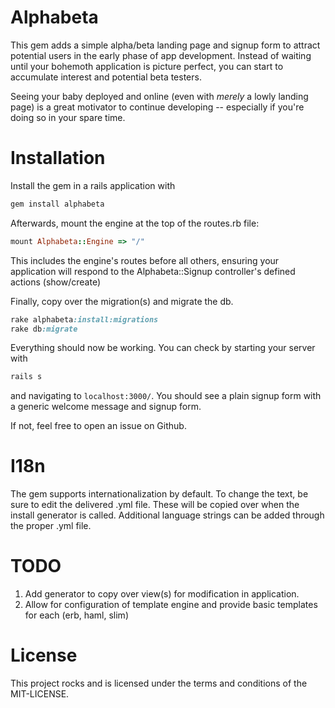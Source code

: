 # Alphabeta

This gem adds a simple alpha/beta landing page and signup form to attract
potential users in the early phase of app development.  Instead of
waiting until your bohemoth application is picture perfect, you can
start to accumulate interest and potential beta testers.

Seeing your baby deployed and online (even with *merely* a lowly landing page) is
a great motivator to continue developing -- especially if you're doing
so in your spare time.

# Installation

Install the gem in a rails application with
```ruby
gem install alphabeta
```
Afterwards, mount the engine at the top of the routes.rb file:
```ruby
mount Alphabeta::Engine => "/"
```
This includes the engine's routes before all others, ensuring your
application will respond to the Alphabeta::Signup controller's defined actions (show/create)

Finally, copy over the migration(s) and migrate the db.
```ruby
rake alphabeta:install:migrations
rake db:migrate
```
Everything should now be working.  You can check by starting your server with
```ruby
rails s
```
and navigating to `localhost:3000/`.  You should see a plain signup form
with a generic welcome message and signup form.

If not, feel free to open an issue on Github.

# I18n
The gem supports internationalization by default.  To change the text, be sure to edit the delivered .yml file.
These will be copied over when the install generator is called.  Additional language strings can be added through the proper .yml file.

# TODO

1. Add generator to copy over view(s) for modification in
   application.
2. Allow for configuration of template engine and provide basic templates for each (erb, haml, slim)

# License
This project rocks and is licensed under the terms and conditions of the MIT-LICENSE.


